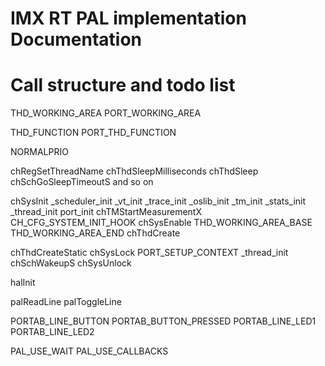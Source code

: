 # IMX RT PAL implementation Documentation

# Call structure and todo list

THD_WORKING_AREA
    PORT_WORKING_AREA

THD_FUNCTION
    PORT_THD_FUNCTION

NORMALPRIO

chRegSetThreadName
chThdSleepMilliseconds
    chThdSleep
        chSchGoSleepTimeoutS
            and so on

chSysInit
    _scheduler_init
    _vt_init
    _trace_init
    _oslib_init
    _tm_init
    _stats_init
    _thread_init
    port_init
    chTMStartMeasurementX
    CH_CFG_SYSTEM_INIT_HOOK
    chSysEnable
    THD_WORKING_AREA_BASE
    THD_WORKING_AREA_END
    chThdCreate

chThdCreateStatic
    chSysLock
    PORT_SETUP_CONTEXT
    _thread_init
    chSchWakeupS
    chSysUnlock

halInit

palReadLine
palToggleLine

PORTAB_LINE_BUTTON
PORTAB_BUTTON_PRESSED
PORTAB_LINE_LED1
PORTAB_LINE_LED2

PAL_USE_WAIT
PAL_USE_CALLBACKS
